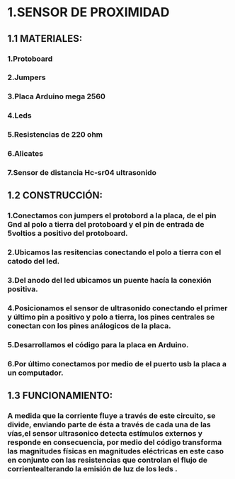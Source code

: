 # 1.SENSOR DE PROXIMIDAD 

## 1.1 MATERIALES:

### 1.Protoboard 

### 2.Jumpers 

### 3.Placa Arduino mega 2560

### 4.Leds

### 5.Resistencias de 220 ohm

### 6.Alicates 

### 7.Sensor de distancia Hc-sr04 ultrasonido


## 1.2 CONSTRUCCIÓN:

### 1.Conectamos con jumpers el protobord a la placa, de el pin Gnd al polo a tierra del protoboard  y el pin de entrada de 5voltios a positivo del protoboard.

### 2.Ubicamos las resitencias conectando  el polo a tierra con el catodo del  led.

### 3.Del anodo del led ubicamos un puente hacía la conexión positiva.

### 4.Posicionamos el sensor de ultrasonido conectando el primer y último pin a positivo y polo a tierra, los pines centrales se conectan con los pines análogicos de la placa.

### 5.Desarrollamos el código para la placa en Arduino.

### 6.Por último conectamos por medio de el puerto usb la placa a un computador.

## 1.3 FUNCIONAMIENTO:

### A medida que la corriente fluye a través de este circuito, se divide, enviando parte de ésta a través de cada una de las vías,el sensor ultrasonico detecta estímulos externos y responde en consecuencia, por medio del código transforma las magnitudes físicas en magnitudes eléctricas en este caso en conjunto con las resistencias que controlan el flujo de corrientealterando la emisión de luz de los leds .







